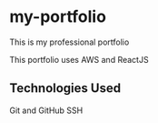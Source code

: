 # my-portfolio
This is my professional portfolio

This portfolio uses AWS and ReactJS

## Technologies Used
Git and GitHub
SSH
